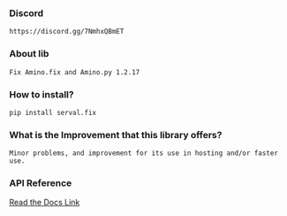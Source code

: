 ### Discord
`https://discord.gg/7NmhxQBmET`
### About lib
`Fix Amino.fix and Amino.py 1.2.17`
### How to install?
`pip install serval.fix`
### What is the Improvement that this library offers?
`Minor problems, and improvement for its use in hosting and/or faster use.`
### API Reference
[Read the Docs Link](https://aminopy.readthedocs.io/en/latest/)